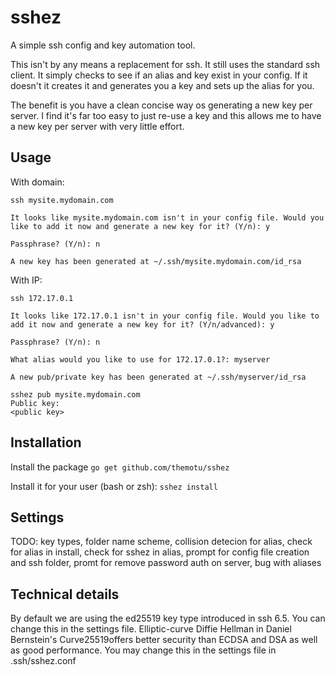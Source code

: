 # sshez
A simple ssh config and key automation tool.

This isn't by any means a replacement for ssh. It still uses the standard ssh client. It simply checks to see if an alias and key exist in your config. If it doesn't it creates it and generates you a key and sets up the alias for you.

The benefit is you have a clean concise way os generating a new key per server. I find it's far too easy to just re-use a key and this allows me to have a new key per server with very little effort.


## Usage

With domain:
```
ssh mysite.mydomain.com

It looks like mysite.mydomain.com isn't in your config file. Would you like to add it now and generate a new key for it? (Y/n): y

Passphrase? (Y/n): n

A new key has been generated at ~/.ssh/mysite.mydomain.com/id_rsa
```

With IP:
```
ssh 172.17.0.1

It looks like 172.17.0.1 isn't in your config file. Would you like to add it now and generate a new key for it? (Y/n/advanced): y

Passphrase? (Y/n): n

What alias would you like to use for 172.17.0.1?: myserver

A new pub/private key has been generated at ~/.ssh/myserver/id_rsa
```

```
sshez pub mysite.mydomain.com
Public key:
<public key>
```

## Installation
Install the package
`go get github.com/themotu/sshez`

Install it for your user (bash or zsh):
`sshez install`

## Settings
TODO: key types, folder name scheme, collision detecion for alias, check for alias in install, check for sshez in alias, prompt for config file creation and ssh folder, promt for remove password auth on server, bug with aliases

## Technical details

By default we are using the ed25519 key type introduced in ssh 6.5. You can change this in the settings file. Elliptic-curve Diffie Hellman in Daniel Bernstein's Curve25519offers better security than ECDSA and DSA as well as good performance. You may change this in the settings file in .ssh/sshez.conf